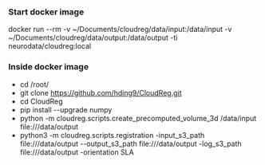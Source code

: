 ### Start docker image
docker run --rm -v ~/Documents/cloudreg/data/input:/data/input -v ~/Documents/cloudreg/data/output:/data/output -ti neurodata/cloudreg:local

### Inside docker image
- cd /root/
- git clone https://github.com/hding9/CloudReg.git
- cd CloudReg
- pip install --upgrade numpy
- python -m cloudreg.scripts.create_precomputed_volume_3d /data/input file:///data/output
- python3 -m cloudreg.scripts.registration -input_s3_path file:///data/output  --output_s3_path file:///data/output  -log_s3_path file:///data/output -orientation SLA
